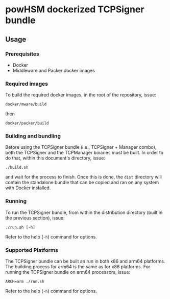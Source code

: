 # powHSM dockerized TCPSigner bundle

## Usage

### Prerequisites

- Docker
- Middleware and Packer docker images

### Required images

To build the required docker images, in the root of the repository, issue:

```
docker/mware/build
```

then

```
docker/packer/build
```

### Building and bundling

Before using the TCPSigner bundle (i.e., TCPSigner + Manager combo), both the TCPSigner
and the TCPManager binaries must be built. In order to do that, within this document's
directory, issue:

```
./build.sh
```

and wait for the process to finish. Once this is done, the `dist` directory will contain
the standalone bundle that can be copied and ran on any system with Docker installed.

### Running

To run the TCPSigner bundle, from within the distribution directory (built in the previous section), issue:

```
./run.sh [-h]
```

Refer to the help (`-h`) command for options.

### Supported Platforms

The TCPSigner bundle can be built an run in both x86 and arm64 platforms. The building process for arm64 is the same as for x86 platforms. For running the TCPSigner bundle on arm64 processors, issue:

```
ARCH=arm ./run.sh
```
Refer to the help (`-h`) command for options.
